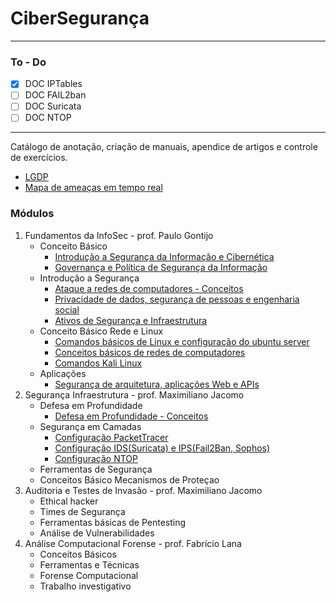 # CiberSegurança

--------------------
### To - Do
- [x] DOC IPTables
- [ ] DOC FAIL2ban
- [ ] DOC Suricata
- [ ] DOC NTOP

------------------------

Catálogo de anotação, criação de manuais, apendice de artigos e controle de exercícios.

 - [LGDP](https://www.planalto.gov.br/ccivil_03/_ato2015-2018/2018/lei/l13709.htm)
 - [Mapa de ameaças em tempo real](cybermap.kaspersky.com)

### Módulos

 1. Fundamentos da InfoSec - prof. Paulo Gontijo
	- Conceito Básico
		- [Introdução a Segurança da Informação e Cibernética](https://github.com/nikao8/study/blob/main/InfoSec/Introdu%C3%A7%C3%A3o%20a%20Seguran%C3%A7a%20da%20Informa%C3%A7%C3%A3o%20e%20Cibern%C3%A9tica.md)
		- [Governança e Política de Segurança da Informação](https://github.com/3rdglaz/study/blob/main/InfoSec/Governan%C3%A7a%20e%20Pol%C3%ADtica%20de%20Seguran%C3%A7a%20da%20Informa%C3%A7%C3%A3o.md)
	- Introdução a Segurança
		- [Ataque a redes de computadores - Conceitos](https://github.com/3rdglaz/study/blob/main/InfoSec/Ataque%20a%20redes%20de%20computadores%20-%20Conceitos.md)
		- [Privacidade de dados, segurança de pessoas e engenharia social](https://github.com/3rdglaz/study/blob/main/InfoSec/Privacidade%20de%20dados,%20seguran%C3%A7a%20de%20pessoas%20e%20engenharia%20social.md#privacidade-de-dados-seguran%C3%A7a-de-pessoas-e-engenharia-social)
		- [Ativos de Segurança e Infraestrutura](https://github.com/3rdglaz/study/blob/main/InfoSec/Infraestrutura%20e%20plataformas.md)
	- Conceito Básico Rede e Linux
		- [Comandos básicos de Linux e configuração do ubuntu server](https://github.com/3rdglaz/study/blob/main/InfoSec/Comandos%20b%C3%A1sicos%20de%20Linux%20e%20configura%C3%A7%C3%A3o%20do%20ambiente%20para%20as%20pr%C3%A1ticas.md)
		- [Conceitos básicos de redes de computadores](https://github.com/3rdglaz/study/blob/main/InfoSec/Conceitos%20b%C3%A1sicos%20de%20redes%20de%20computadores.md)
		- [Comandos Kali Linux](https://github.com/3rdglaz/study/blob/main/InfoSec/Comandos%20Kali%20Linux.md)
	- Aplicações
		- [Segurança de arquitetura, aplicações Web e APIs](https://github.com/3rdglaz/study/blob/main/InfoSec/Seguran%C3%A7a%20de%20arquitetura%2C%20aplica%C3%A7%C3%B5es%20Web%20e%20APIs.md)
 2. Segurança Infraestrutura - prof. Maximiliano Jacomo
	- Defesa em Profundidade
		- [Defesa em Profundidade - Conceitos](https://github.com/3rdglaz/study/blob/main/InfoSec/Defesa%20em%20Profundidade.md)
	- Segurança em Camadas
		- [Configuração PacketTracer](https://github.com/3rdglaz/study/blob/main/InfoSec/PacketTracer.md)	
		- [Configuração IDS(Suricata) e IPS(Fail2Ban, Sophos)](https://github.com/3rdglaz/study/blob/main/InfoSec/Comandos%20IPS%20e%20IDS.md)
		- [Configuração NTOP](https://github.com/3rdglaz/study/blob/main/InfoSec/NTOP%20Config.md)
	- Ferramentas de Segurança
	- Conceitos Básico Mecanismos de Proteçao
 3. Auditoria e Testes de Invasão - prof. Maximiliano Jacomo
	- Ethical hacker
	- Times de Segurança
	- Ferramentas básicas de Pentesting
	- Análise de Vulnerabilidades
 4. Análise Computacional Forense - prof. Fabrício Lana
	- Conceitos Básicos
	- Ferramentas e Técnicas
	- Forense Computacional
	- Trabalho investigativo
